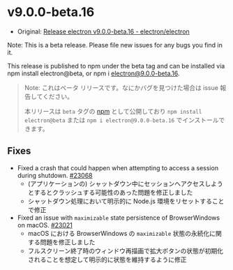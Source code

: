 # v9.0.0-beta.16

- Original: [Release electron v9.0.0-beta.16 - electron/electron](https://github.com/electron/electron/releases/tag/v9.0.0-beta.16)

Note: This is a beta release. Please file new issues for any bugs you find in it.

This release is published to npm under the beta tag and can be installed via npm install electron@beta, or npm i electron@9.0.0-beta.16.

> Note: これはベータ リリースです。なにかバグを見つけた場合は issue 報告してください。
>
> 本リリースは `beta` タグの [npm](https://www.npmjs.com/package/electron) として公開しており `npm install electron@beta` または `npm i electron@9.0.0-beta.16` でインストールできます。

## Fixes

- Fixed a crash that could happen when attempting to access a session during shutdown. [#23068](https://github.com/electron/electron/pull/23068)
  - (アプリケーションの) シャットダウン中にセッションへアクセスしようとするとクラッシュする可能性のあった問題を修正しました
  - シャットダウン処理において明示的に Node.js 環境をリセットすることで修正
- Fixed an issue with `maximizable` state persistence of BrowserWindows on macOS. [#23021](https://github.com/electron/electron/pull/23021)
  - macOS における BrowserWindows の `maximizable` 状態の永続化に関する問題を修正しました
  - フルスクリーン終了時のウィンドウ再描画で拡大ボタンの状態が初期化されることを想定して明示的に状態を維持するように修正
